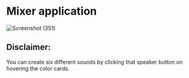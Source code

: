 # Mixer application

![Screenshot (351)](https://user-images.githubusercontent.com/75711381/118361283-67794280-b5aa-11eb-81b9-4c7820195e52.png)

## Disclaimer: 

You can create six different sounds by clicking that speaker button on hovering the color cards.